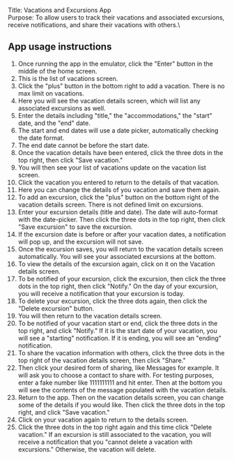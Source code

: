 

Title: Vacations and Excursions App\
Purpose: To allow users to track their vacations and associated excursions, receive notifications, and share their vacations with others.\

## App usage instructions
1. Once running the app in the emulator, click the "Enter" button in the middle of the home screen.
2. This is the list of vacations screen.
3. Click the "plus" button in the bottom right to add a vacation. There is no max limit on vacations.
4. Here you will see the vacation details screen, which will list any associated excursions as well.
5. Enter the details including "title," the "accommodations," the "start" date, and the "end" date.
6. The start and end dates will use a date picker, automatically checking the date format.
7. The end date cannot be before the start date.
8. Once the vacation details have been entered, click the three dots in the top right, then click "Save vacation."
9. You will then see your list of vacations update on the vacation list screen.
10. Click the vacation you entered to return to the details of that vacation.
11. Here you can change the details of you vacation and save them again.
12. To add an excursion, click the "plus" button on the bottom right of the vacation details screen. There is not defined limit on excursions.
13. Enter your excursion details (title and date). The date will auto-format with the date-picker. Then click the three dots in the top right, then click "Save excursion" to save the excursion.
14. If the excursion date is before or after your vacation dates, a notification will pop up, and the excursion will not save.
15. Once the excursion saves, you will return to the vacation details screen automatically. You will see your associated excursions at the bottom.
16. To view the details of the excursion again, click on it on the Vacation details screen.
17. To be notified of your excursion, click the excursion, then click the three dots in the top right, then click "Notify." On the day of your excursion, you will receive a notification that your excursion is today.
18. To delete your excursion, click the three dots again, then click the "Delete excursion" button.
19. You will then return to the vacation details screen.
20. To be notified of your vacation start or end, click the three dots in the top right, and click "Notify." If it is the start date of your vacation, you will see a "starting" notification. If it is ending, you will see an "ending" notification.
21. To share the vacation information with others, click the three dots in the top right of the vacation details screen, then click "Share."
22. Then click your desired form of sharing, like Messages for example. It will ask you to choose a contact to share with. For testing purposes, enter a fake number like 1111111111 and hit enter. Then at the bottom you will see the contents of the message populated with the vacation details.
23. Return to the app. Then on the vacation details screen, you can change some of the details if you would like. Then click the three dots in the top right, and click "Save vacation."
24. Click on your vacation again to return to the details screen.
25. Click the three dots in the top right again and this time click "Delete vacation." If an excursion is still associated to the vacation, you will receive a notification that you "cannot delete a vacation with excursions." Otherwise, the vacation will delete.

